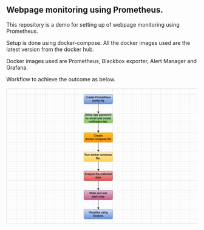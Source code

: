 ## Webpage monitoring using Prometheus.

This repository is a demo for setting up of webpage monitoring using Prometheus.

Setup is done using docker-compose. All the docker images used are the latest version from the docker hub.

Docker images used are Prometheus, Blackbox exporter, Alert Manager and Grafana.

Workflow to achieve the outcome as below.

![Workflow](https://github.com/swapnil-sarda/prometheus/blob/10c542a05b97683ae344be62025e1a7fc63d7625/Images/Workflow.png)
